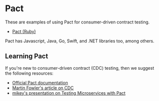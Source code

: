 # Pact

These are examples of using Pact for consumer-driven contract testing.

- [Pact (Ruby)](./ruby/README.md)

Pact has Javascript, Java, Go, Swift, and .NET libraries too, among others.

## Learning Pact

If you're new to consumer-driven contract (CDC) testing, then we suggest the
following resources:

- [Official Pact documentation]
- [Martin Fowler's article on CDC]
- [mikey's presentation on Testing Microservices with Pact]

[Official Pact documentation]: https://docs.pact.io/
[Martin Fowler's article on CDC]: http://martinfowler.com/articles/consumerDrivenContracts.html#Consumer-drivenContracts
[mikey's presentation on Testing Microservices with Pact]: https://app.slidebean.com/p/pvUQEmSsCo/Testing-Microservices-with-Pact
